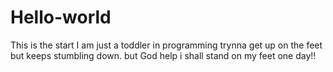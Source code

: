 # Hello-world
This is the start
I am just a toddler in programming trynna get up on the feet but keeps stumbling down.
but God help i shall stand on my feet one day!!
